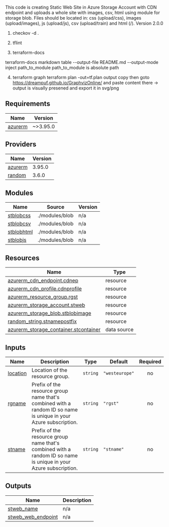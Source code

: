 This code is creating Static Web Site in Azure Storage Account with CDN endpoint and uploads a whole site with images, csv, html using module for storage blob. Files should be located in: css (upload/css), images (upload/images), js (upload/js), csv (upload/train) and html (/).
Version 2.0.0

1. checkov -d .

2. tflint

3. terraform-docs

terraform-docs markdown table --output-file README.md --output-mode inject path_to_module
path_to_module is absolute path

4. terraform graph
terraform plan -out=tf.plan
output copy
then goto https://dreampuf.github.io/GraphvizOnline/ and paste content there -> output is visually presened and export it in svg/png


<!-- BEGIN_TF_DOCS -->
## Requirements

| Name | Version |
|------|---------|
| <a name="requirement_azurerm"></a> [azurerm](#requirement\_azurerm) | ~>3.95.0 |

## Providers

| Name | Version |
|------|---------|
| <a name="provider_azurerm"></a> [azurerm](#provider\_azurerm) | 3.95.0 |
| <a name="provider_random"></a> [random](#provider\_random) | 3.6.0 |

## Modules

| Name | Source | Version |
|------|--------|---------|
| <a name="module_stblobcss"></a> [stblobcss](#module\_stblobcss) | ./modules/blob | n/a |
| <a name="module_stblobcsv"></a> [stblobcsv](#module\_stblobcsv) | ./modules/blob | n/a |
| <a name="module_stblobhtml"></a> [stblobhtml](#module\_stblobhtml) | ./modules/blob | n/a |
| <a name="module_stblobjs"></a> [stblobjs](#module\_stblobjs) | ./modules/blob | n/a |

## Resources

| Name | Type |
|------|------|
| [azurerm_cdn_endpoint.cdnep](https://registry.terraform.io/providers/hashicorp/azurerm/latest/docs/resources/cdn_endpoint) | resource |
| [azurerm_cdn_profile.cdnprofile](https://registry.terraform.io/providers/hashicorp/azurerm/latest/docs/resources/cdn_profile) | resource |
| [azurerm_resource_group.rgst](https://registry.terraform.io/providers/hashicorp/azurerm/latest/docs/resources/resource_group) | resource |
| [azurerm_storage_account.stweb](https://registry.terraform.io/providers/hashicorp/azurerm/latest/docs/resources/storage_account) | resource |
| [azurerm_storage_blob.stblobimage](https://registry.terraform.io/providers/hashicorp/azurerm/latest/docs/resources/storage_blob) | resource |
| [random_string.stnamepostfix](https://registry.terraform.io/providers/hashicorp/random/latest/docs/resources/string) | resource |
| [azurerm_storage_container.stcontainer](https://registry.terraform.io/providers/hashicorp/azurerm/latest/docs/data-sources/storage_container) | data source |

## Inputs

| Name | Description | Type | Default | Required |
|------|-------------|------|---------|:--------:|
| <a name="input_location"></a> [location](#input\_location) | Location of the resource group. | `string` | `"westeurope"` | no |
| <a name="input_rgname"></a> [rgname](#input\_rgname) | Prefix of the resource group name that's combined with a random ID so name is unique in your Azure subscription. | `string` | `"rgst"` | no |
| <a name="input_stname"></a> [stname](#input\_stname) | Prefix of the resource group name that's combined with a random ID so name is unique in your Azure subscription. | `string` | `"stname"` | no |

## Outputs

| Name | Description |
|------|-------------|
| <a name="output_stweb_name"></a> [stweb\_name](#output\_stweb\_name) | n/a |
| <a name="output_stweb_web_endpoint"></a> [stweb\_web\_endpoint](#output\_stweb\_web\_endpoint) | n/a |
<!-- END_TF_DOCS -->